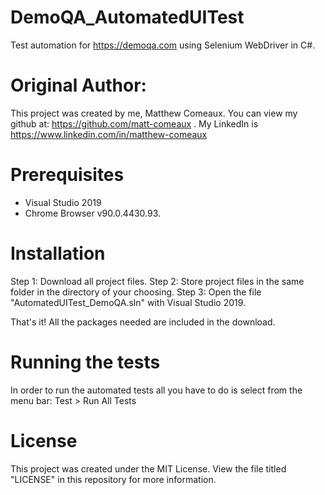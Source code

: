# DemoQA_AutomatedUITest
Test automation for https://demoqa.com using Selenium WebDriver in C#.

# Original Author:

This project was created by me, Matthew Comeaux. You can view my github at: https://github.com/matt-comeaux .
My LinkedIn is https://www.linkedin.com/in/matthew-comeaux

# Prerequisites
* Visual Studio 2019 
* Chrome Browser v90.0.4430.93. 

# Installation

Step 1: Download all project files.
Step 2: Store project files in the same folder in the directory of your choosing.
Step 3: Open the file "AutomatedUITest_DemoQA.sln" with Visual Studio 2019.

That's it! All the packages needed are included in the download.

# Running the tests

In order to run the automated tests all you have to do is select from the menu bar: Test > Run All Tests 

# License

This project was created under the MIT License. View the file titled "LICENSE" in this repository for more information.
